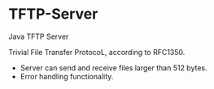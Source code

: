 # TFTP-Server
Java TFTP Server

 Trivial File Transfer ProtocoL, according to RFC1350.

 - Server can send and receive files larger than 512 bytes.
 - Error handling functionality.
